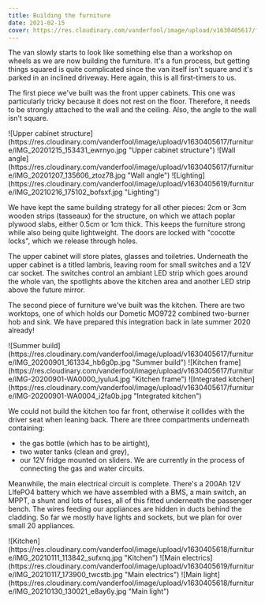 ```yaml
---
title: Building the furniture
date: 2021-02-15
cover: https://res.cloudinary.com/vanderfool/image/upload/v1630405617/furniture/IMG-20201225-WA0034_dlxzud.jpg
---
```


The van slowly starts to look like something else than a workshop on wheels as we are now building the furniture.
It's a fun process, but getting things squared is quite complicated since the van itself isn't square and it's parked in an inclined driveway.
Here again, this is all first-timers to us.

The first piece we've built was the front upper cabinets.
This one was particularly tricky because it does not rest on the floor.
Therefore, it needs to be strongly attached to the wall and the ceiling.
Also, the angle to the wall isn't square.

<div class="row-image">
![Upper cabinet structure](https://res.cloudinary.com/vanderfool/image/upload/v1630405617/furniture/IMG_20201215_153431_ewrnyo.jpg "Upper cabinet structure")
![Wall angle](https://res.cloudinary.com/vanderfool/image/upload/v1630405617/furniture/IMG_20201207_135606_ztoz78.jpg "Wall angle")
![Lighting](https://res.cloudinary.com/vanderfool/image/upload/v1630405619/furniture/IMG_20210216_175102_bofsxf.jpg "Lighting")
</div>

We have kept the same building strategy for all other pieces: 2cm or 3cm wooden strips (tasseaux) for the structure, on which we attach poplar plywood slabs, either 0.5cm or 1cm thick.
This keeps the furniture strong while also being quite lightweight.
The doors are locked with "cocotte locks", which we release through holes.

The upper cabinet will store plates, glasses and toiletries.
Underneath the upper cabinet is a titled lambris, leaving room for small switches and a 12V car socket.
The switches control an ambiant LED strip which goes around the whole van, the spotlights above the kitchen area and another LED strip above the future mirror.

The second piece of furniture we've built was the kitchen.
There are two worktops, one of which holds our Dometic MO9722 combined two-burner hob and sink.
We have prepared this integration back in late summer 2020 already!

<div class="row-image">
![Summer build](https://res.cloudinary.com/vanderfool/image/upload/v1630405617/furniture/IMG_20200901_161334_hb6g0p.jpg "Summer build")
![Kitchen frame](https://res.cloudinary.com/vanderfool/image/upload/v1630405617/furniture/IMG-20200901-WA0000_lyulu4.jpg "Kitchen frame")
![Integrated kitchen](https://res.cloudinary.com/vanderfool/image/upload/v1630405617/furniture/IMG-20200901-WA0004_i2fa0b.jpg "Integrated kitchen")
</div>

We could not build the kitchen too far front, otherwise it collides with the driver seat when leaning back.
There are three compartments underneath containing:
- the gas bottle (which has to be airtight),
- two water tanks (clean and grey),
- our 12V fridge mounted on sliders.
We are currently in the process of connecting the gas and water circuits.

Meanwhile, the main electrical circuit is complete.
There's a 200Ah 12V LIfePO4 battery which we have assembled with a BMS, a main switch, an MPPT, a shunt and lots of fuses, all of this fitted underneath the passenger bench.
The wires feeding our appliances are hidden in ducts behind the cladding.
So far we mostly have lights and sockets, but we plan for over small 20 appliances.

<div class="row-image">
![Kitchen](https://res.cloudinary.com/vanderfool/image/upload/v1630405618/furniture/IMG_20210111_113842_sufxnq.jpg "Kitchen")
![Main electrics](https://res.cloudinary.com/vanderfool/image/upload/v1630405619/furniture/IMG_20210117_173900_twcstb.jpg "Main electrics")
![Main light](https://res.cloudinary.com/vanderfool/image/upload/v1630405618/furniture/IMG_20210130_130021_e8ay6y.jpg "Main light")
</div>
